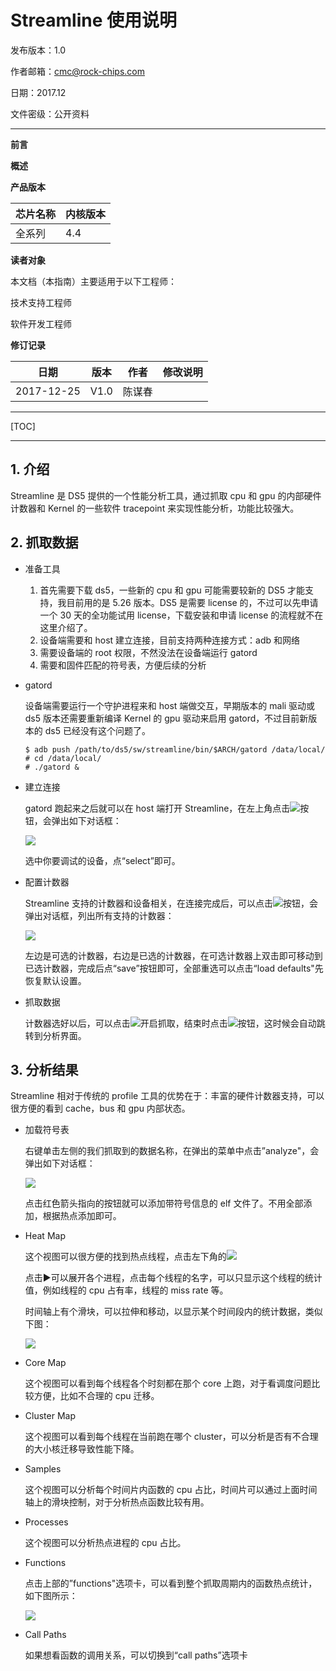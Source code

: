 # Streamline 使用说明

发布版本：1.0

作者邮箱：cmc@rock-chips.com

日期：2017.12

文件密级：公开资料

***

**前言**

**概述**

**产品版本**

| **芯片名称** | **内核版本** |
| -------- | -------- |
| 全系列      | 4.4      |

**读者对象**

本文档（本指南）主要适用于以下工程师：

技术支持工程师

软件开发工程师

**修订记录**

| **日期**     | **版本** | **作者** | **修改说明** |
| ---------- | ------ | ------ | -------- |
| 2017-12-25 | V1.0   | 陈谋春    |          |

***

[TOC]

***

## 1. 介绍

   Streamline 是 DS5 提供的一个性能分析工具，通过抓取 cpu 和 gpu 的内部硬件计数器和 Kernel 的一些软件 tracepoint 来实现性能分析，功能比较强大。

## 2. 抓取数据

- 准备工具

  1. 首先需要下载 ds5，一些新的 cpu 和 gpu 可能需要较新的 DS5 才能支持，我目前用的是 5.26 版本。DS5 是需要 license 的，不过可以先申请一个 30 天的全功能试用 license，下载安装和申请 license 的流程就不在这里介绍了。
  2. 设备端需要和 host 建立连接，目前支持两种连接方式：adb 和网络
  3. 需要设备端的 root 权限，不然没法在设备端运行 gatord
  4. 需要和固件匹配的符号表，方便后续的分析

- gatord

  设备端需要运行一个守护进程来和 host 端做交互，早期版本的 mali 驱动或 ds5 版本还需要重新编译 Kernel 的 gpu 驱动来启用 gatord，不过目前新版本的 ds5 已经没有这个问题了。

  ```shell
  $ adb push /path/to/ds5/sw/streamline/bin/$ARCH/gatord /data/local/
  # cd /data/local/
  # ./gatord &
  ```

- 建立连接

  gatord 跑起来之后就可以在 host 端打开 Streamline，在左上角点击<img src="./button_con.jpg"></img>按钮，会弹出如下对话框：

  <img src="./dialog_con.jpg"></img>

  选中你要调试的设备，点“select”即可。

- 配置计数器

  Streamline 支持的计数器和设备相关，在连接完成后，可以点击<img src="./button_cfg.jpg"></img>按钮，会弹出对话框，列出所有支持的计数器：

  <img src="./dialog_counter.jpg"></img>

  左边是可选的计数器，右边是已选的计数器，在可选计数器上双击即可移动到已选计数器，完成后点“save”按钮即可，全部重选可以点击“load defaults"先恢复默认设置。

- 抓取数据

  计数器选好以后，可以点击<img src="./button_start.jpg"></img>开启抓取，结束时点击<img src="./button_stop.jpg"></img>按钮，这时候会自动跳转到分析界面。

## 3. 分析结果

Streamline 相对于传统的 profile 工具的优势在于：丰富的硬件计数器支持，可以很方便的看到 cache，bus 和 gpu 内部状态。

- 加载符号表

  右键单击左侧的我们抓取到的数据名称，在弹出的菜单中点击”analyze"，会弹出如下对话框：

  <img src="./load_symbols.jpg"></img>

  点击红色箭头指向的按钮就可以添加带符号信息的 elf 文件了。不用全部添加，根据热点添加即可。

- Heat Map

  这个视图可以很方便的找到热点线程，点击左下角的<img src="./button_view.jpg"></img>

  点击▶️可以展开各个进程，点击每个线程的名字，可以只显示这个线程的统计值，例如线程的 cpu 占有率，线程的 miss rate 等。

  时间轴上有个滑块，可以拉伸和移动，以显示某个时间段内的统计数据，类似下图：

  <img src="./heat_map.jpg"></img>

- Core Map

  这个视图可以看到每个线程各个时刻都在那个 core 上跑，对于看调度问题比较方便，比如不合理的 cpu 迁移。

- Cluster Map

  这个视图可以看到每个线程在当前跑在哪个 cluster，可以分析是否有不合理的大小核迁移导致性能下降。

- Samples

  这个视图可以分析每个时间片内函数的 cpu 占比，时间片可以通过上面时间轴上的滑块控制，对于分析热点函数比较有用。

- Processes

  这个视图可以分析热点进程的 cpu 占比。

- Functions

  点击上部的”functions"选项卡，可以看到整个抓取周期内的函数热点统计，如下图所示：

  <img src="./function_tab.jpg"></img>

- Call Paths

  如果想看函数的调用关系，可以切换到“call paths”选项卡

